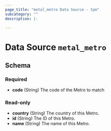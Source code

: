 ```yaml
---
page_title: "metal_metro Data Source - tpm"
subcategory: ""
description: |-
  
---
```


# Data Source `metal_metro`





## Schema

### Required

- **code** (String) The code of the Metro to match

### Read-only

- **country** (String) The country of this Metro.
- **id** (String) The ID of this Metro.
- **name** (String) The name of this Metro.


